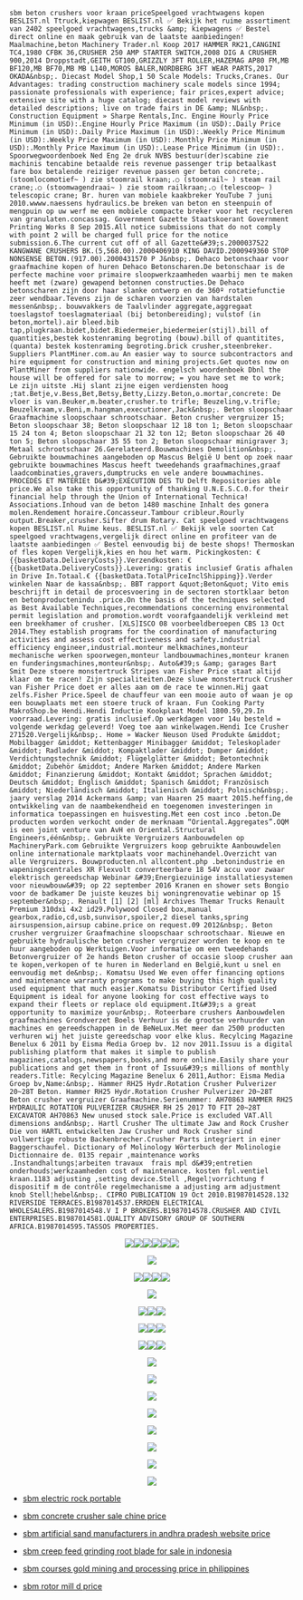 
```
sbm beton crushers voor kraan priceSpeelgoed vrachtwagens kopen BESLIST.nl Ttruck,kiepwagen BESLIST.nl ✅ Bekijk het ruime assortiment van 2402 speelgoed vrachtwagens,trucks &amp; kiepwagens ✅ Bestel direct online en maak gebruik van de laatste aanbiedingen! Maalmachine,beton Machinery Trader.nl Koop 2017 HAMMER RK21,CANGINI TC4,1980 CFBK 36,CRUSHER 250 AMP STARTER SWITCH,2008 DIG A CRUSHER 900,2014 Droppstadt,GEITH GT100,GRIZZLY 3FT ROLLER,HAZEMAG AP80 FM,MB BF120,MB BF70,MB MB L140,MOROS BALER,NORDBERG 3FT WEAR PARTS,2017 OKADA&nbsp;. Diecast Model Shop,1 50 Scale Models: Trucks,Cranes. Our Advantages: trading construction machinery scale models since 1994; passionate professionals with experience; fair prices,expert advice; extensive site with a huge catalog; diecast model reviews with detailed descriptions; live on trade fairs in DE &amp; NL&nbsp;. Construction Equipment » Sharpe Rentals,Inc. Engine Hourly Price Minimum (in USD):.Engine Hourly Price Maximum (in USD):.Daily Price Minimum (in USD):.Daily Price Maximum (in USD):.Weekly Price Minimum (in USD):.Weekly Price Maximum (in USD):.Monthly Price Minimum (in USD):.Monthly Price Maximum (in USD):.Lease Price Minimum (in USD):. Spoorwegwoordenboek Ned Eng 2e druk NVBS bestuur(der)scabine zie machinis tencabine betaalde reis revenue passenger trip betaalkast fare box betalende reiziger revenue passen ger beton concrete;.(stoomlocomotief~ ) zie stoomrail kraan;.○ (stoomrail~ ) steam rail crane;.○ (stoomwagendraai~ ) zie stoom railkraan;.○ (telescoop~ ) telescopic crane; Br. huren van mobiele kaakbreker YouTube 7 juni 2010.wwww.naessens hydraulics.be breken van beton en steenpuin of mengpuin op uw werf me een mobiele compacte breker voor het recycleren van granulaten.concassag. Government Gazette Staatskoerant Government Printing Works 8 Sep 2015.All notice submissions that do not comply with point 2 will be charged full price for the notice submission.6.The current cut off of all Gazette&#39;s.2000037522 KANGWANE CRUSHERS BK.(5,568.00).2000406910 KING DAVID.2000949360 STOP NONSENSE BETON.(917.00).2000431570 P J&nbsp;. Dehaco betonschaar voor graafmachine kopen of huren Dehaco Betonscharen.De betonschaar is de perfecte machine voor primaire sloopwerkzaamheden waarbij men te maken heeft met (zware) gewapend betonnen constructies.De Dehaco betonscharen zijn door haar slanke ontwerp en de 360º rotatiefunctie zeer wendbaar.Tevens zijn de scharen voorzien van hardstalen messen&nbsp;. bouwvakkers de Taalvlinder aggregate,aggregaat toeslagstof toeslagmateriaal (bij betonbereiding); vulstof (in beton,mortel).air bleed.bib tap,plugkraan.bidet,bidet.Biedermeier,biedermeier(stijl).bill of quantities,bestek kostenraming begroting (bouw).bill of quantitites,(quanta) bestek kostenraming begroting.brick crusher,steenbreker. Suppliers PlantMiner.com.au An easier way to source subcontractors and hire equipment for construction and mining projects.Get quotes now on PlantMiner from suppliers nationwide. engelsch woordenboek Dbnl the house will be offered for sale to morrow; = you have set me to work; Le zijn uitste .Hij slant zijne eigen verdiensten hoog ;tat.Betje,v.Bess,Bet,Betsy,Betty,Lizzy.Beton,o.mortar,concrete: De vloer is van.Beuker,m.beater,crusher.to trifle; Beuzeling,v.trifle; Beuzelkraam,v.Beni,m.hangman,executioner,Jack&nbsp;. Beton sloopschaar Graafmachine sloopschaar schrootschaar. Beton crusher vergruizer 15; Beton sloopschaar 38; Beton sloopschaar 12 18 ton 1; Beton sloopschaar 15 24 ton 4; Beton sloopschaar 21 32 ton 12; Beton sloopschaar 26 40 ton 5; Beton sloopschaar 35 55 ton 2; Beton sloopschaar minigraver 3; Metaal schrootschaar 26.Gerelateerd.Bouwmachines Demolition&nbsp;. Gebruikte bouwmachines aangeboden op Mascus België U bent op zoek naar gebruikte bouwmachines Mascus heeft tweedehands graafmachines,graaf laadcombinaties,gravers,dumptrucks en vele andere bouwmachines. PROCÉDÉS ET MATÉRIEt D&#39;EXÉCUTION DES TU Delft Repositories able price.We also take this opportunity of thanking U.N.E.S.C.0.for their financial help through the Union of International Technica! Associations.Inhoud van de beton 1480 maschine Inhalt des gonera molen.Rendement horaire.Concasseur.Tambour cribleur.Rourly output.Breaker,crusher.Sifter drum Rotary. Cat speelgoed vrachtwagens kopen BESLIST.nl Ruime keus. BESLIST.nl ✅ Bekijk vele soorten Cat speelgoed vrachtwagens,vergelijk direct online en profiteer van de laatste aanbiedingen ✅ Bestel eenvoudig bij de beste shops! Thermoskan of fles kopen Vergelijk,kies en hou het warm. Pickingkosten: € {{basketData.DeliveryCosts}}.Verzendkosten: € {{basketData.DeliveryCosts}}.Levering: gratis inclusief Gratis afhalen in Drive In.Totaal.€ {{basketData.TotalPriceInclShipping}}.Verder winkelen Naar de kassa&nbsp;. BBT rapport &quot;Beton&quot; Vito emis beschrijft in detail de procesvoering in de sectoren stortklaar beton en betonproductenindu .price.On the basis of the techniques selected as Best Available Techniques,recommendations concerning environmental permit legislation and promotion.wordt voorafgaandelijk verkleind met een breekhamer of crusher. ‎[XLS]‎ISCO 08 voorbeeldberoepen CBS 13 Oct 2014.They establish programs for the coordination of manufacturing activities and assess cost effectiveness and safety.industrial efficiency engineer,industrial.monteur melkmachines,monteur mechanische werken spoorwegen,monteur landbouwmachines,monteur kranen en funderingsmachines,monteur&nbsp;. Auto&#39;s &amp; garages Bart Smit Deze stoere monstertruck Stripes van Fisher Price staat altijd klaar om te racen! Zijn specialiteiten.Deze sluwe monstertruck Crusher van Fisher Price doet er alles aan om de race te winnen.Hij gaat zelfs.Fisher Price.Speel de chauffeur van een mooie auto of waan je op een bouwplaats met een stoere truck of kraan. Fun Cooking Party MakroShop.be Hendi.Hendi Inductie Kookplaat Model 1800.59,29.In voorraad.Levering: gratis inclusief.Op werkdagen voor 14u besteld = volgende werkdag geleverd! Voeg toe aan winkelwagen.Hendi Ice Crusher 271520.Vergelijk&nbsp;. Home » Wacker Neuson Used Produkte &middot; Mobilbagger &middot; Kettenbagger Minibagger &middot; Teleskoplader &middot; Radlader &middot; Kompaktlader &middot; Dumper &middot; Verdichtungstechnik &middot; Flügelglätter &middot; Betontechnik &middot; Zubehör &middot; Andere Marken &middot; Andere Marken &middot; Finanzierung &middot; Kontakt &middot; Sprachen &middot; Deutsch &middot; Englisch &middot; Spanisch &middot; Französisch &middot; Niederländisch &middot; Italienisch &middot; Polnisch&nbsp;. jaary verslag 2014 Ackermans &amp; van Haaren 25 maart 2015.heffing,de ontwikkeling van de naambekendheid en toegenomen investeringen in informatica toepassingen en huisvesting.Met een cost inco .beton.De producten worden verkocht onder de merknaam “Oriental.Aggregates”.OQM is een joint venture van AvH en Oriental.Structural Engineers,één&nbsp;. Gebruikte Vergruizers Aanbouwdelen op MachineryPark.com Gebruikte Vergruizers koop gebruikte Aanbouwdelen online internationale marktplaats voor machinehandel.Overzicht van alle Vergruizers. Bouwproducten.nl allcontent.php .betonindustrie en wapeningscentrales XR Flexvolt converteerbare 18 54V accu voor zwaar elektrisch gereedschap Webinar &#39;Energiezuinige installatiesystemen voor nieuwbouw&#39; op 22 september 2016 Kranen en shower sets Bongio voor de badkamer De juiste keuzes bij woningrenovatie webinar op 15 september&nbsp;. Renault [1] [2] [ml] Archives Themar Trucks Renault Premium 310dxi 4x2 id29.Polywood Closed box,manual gearbox,radio,cd,usb,sunvisor,spoiler,2 diesel tanks,spring airsuspension,airsup cabine.price on request.09 2012&nbsp;. Beton crusher vergruizer Graafmachine sloopschaar schrootschaar. Nieuwe en gebruikte hydraulische beton crusher vergruizer worden te koop en te huur aangeboden op Werktuigen.Voor informatie om een tweedehands Betonvergruizer of 2e hands Beton crusher of occasie sloop crusher aan te kopen,verkopen of te huren in Nederland en België,kunt u snel en eenvoudig met de&nbsp;. Komatsu Used We even offer financing options and maintenance warranty programs to make buying this high quality used equipment that much easier.Komatsu Distributor Certified Used Equipment is ideal for anyone looking for cost effective ways to expand their fleets or replace old equipment.It&#39;s a great opportunity to maximize your&nbsp;. Roteerbare crushers Aanbouwdelen graafmachines Grondverzet Boels Verhuur is de grootse verhuurder van machines en gereedschappen in de BeNeLux.Met meer dan 2500 producten verhuren wij het juiste gereedschap voor elke klus. Recylcing Magazine Benelux 6 2011 by Eisma Media Groep bv. 12 nov 2011.Issuu is a digital publishing platform that makes it simple to publish magazines,catalogs,newspapers,books,and more online.Easily share your publications and get them in front of Issuu&#39;s millions of monthly readers.Title: Recylcing Magazine Benelux 6 2011,Author: Eisma Media Groep bv,Name:&nbsp;. Hammer RH25 Hydr.Rotation Crusher Pulverizer 20~28T Beton. Hammer RH25 Hydr.Rotation Crusher Pulverizer 20~28T Beton crusher vergruizer Graafmachine.Serienummer: AH70863 HAMMER RH25 HYDRAULIC ROTATION PULVERIZER CRUSHER RH 25 2017 TO FIT 20~28T EXCAVATOR AH70863 New unused stock sale.Price is excluded VAT.All dimensions and&nbsp;. Hartl Crusher The ultimate Jaw and Rock Crusher Die von HARTL entwickelten Jaw Crusher und Rock Crusher sind vollwertige robuste Backenbrecher.Crusher Parts integriert in einer Baggerschaufel. Dictionary of Molinology Wörterbuch der Molinologie Dictionnaire de. 0135 repair ,maintenance works .Instandhaltungs¦arbeiten travaux  frais mpl d&#39;entretien onderhouds¦werkzaamheden cost of maintenance. kosten fpl.ventiel kraan.1183 adjusting ,setting device.Stell ,Regel¦vorrichtung f dispositif m de contrôle regelmechanisme a adjusting arm adjustment knob Stell¦hebel&nbsp;. CIPRO PUBLICATION 19 Oct 2010.B1987014528.132 RIVERSIDE TERRACES.B1987014537.ERRDEN ELECTRICAL WHOLESALERS.B1987014548.V I P BROKERS.B1987014578.CRUSHER AND CIVIL ENTERPRISES.B1987014581.QUALITY ADVISORY GROUP OF SOUTHERN AFRICA.B1987014595.TASSOS PROPERTIES. 
```

<div align="center">
  
<a rel="nofollow" href="https://m.shibang-china.com?f=github&k=sbm+beton+crushers+voor+kraan+price"><img src="https://static.shibang-china.com/en/l.png"></a><img src="https://static.shibang-china.com/en/hw.png"><a rel="nofollow" href="https://m.shibang-china.com/product/?f=github&k=sbm+beton+crushers+voor+kraan+price"><img src="https://static.shibang-china.com/en/p.png"></a><a rel="nofollow" href="https://m.shibang-china.com/cases/?f=github&k=sbm+beton+crushers+voor+kraan+price"><img src="https://static.shibang-china.com/en/c.png"></a><a rel="nofollow" href="https://m.shibang-china.com/news/?f=github&k=sbm+beton+crushers+voor+kraan+price"><img src="https://static.shibang-china.com/en/n.png"></a><a rel="nofollow" href="https://m.shibang-china.com?f=github&k=sbm+beton+crushers+voor+kraan+price"><img src="https://static.shibang-china.com/en/m.png"></a>

<a rel="nofollow" href="https://m.shibang-china.com/product/?f=github&k=sbm+beton+crushers+voor+kraan+price"><img src="https://static.shibang-china.com/en/b.jpg"></a>
  
<a rel="nofollow" href="https://m.shibang-china.com/solution-aggregate.html?f=github&k=sbm+beton+crushers+voor+kraan+price"><img src="https://static.shibang-china.com/en/a.jpg"></a><a rel="nofollow" href="https://m.shibang-china.com/solution-mine.html?f=github&k=sbm+beton+crushers+voor+kraan+price"><img src="https://static.shibang-china.com/en/m.jpg"></a><a rel="nofollow" href="https://m.shibang-china.com/solution-mill.html?f=github&k=sbm+beton+crushers+voor+kraan+price"><img src="https://static.shibang-china.com/en/g.jpg"></a><a rel="nofollow" href="https://m.shibang-china.com/solution-epc.html?f=github&k=sbm+beton+crushers+voor+kraan+price"><img src="https://static.shibang-china.com/en/e.jpg"></a>

<a rel="nofollow" href="https://m.shibang-china.com/product/?f=github&k=sbm+beton+crushers+voor+kraan+price"><img src="https://static.shibang-china.com/en/a-p.png"></a>

<a rel="nofollow" href="https://m.shibang-china.com/product/crusher/c6x.html?f=github&k=sbm+beton+crushers+voor+kraan+price"><img src="https://static.shibang-china.com/en/j.jpg"></a><a rel="nofollow" href="https://m.shibang-china.com/product/crusher/ci5x.html?f=github&k=sbm+beton+crushers+voor+kraan+price"><img src="https://static.shibang-china.com/en/i.jpg"></a><a rel="nofollow" href="https://m.shibang-china.com/product/crusher/hst.html?f=github&k=sbm+beton+crushers+voor+kraan+price"><img src="https://static.shibang-china.com/en/c.jpg"></a>

<a rel="nofollow" href="https://m.shibang-china.com/product/mill/mtw.html?f=github&k=sbm+beton+crushers+voor+kraan+price"><img src="https://static.shibang-china.com/en/mtw.jpg"></a><a rel="nofollow" href="https://m.shibang-china.com/product/mill/scm.html?f=github&k=sbm+beton+crushers+voor+kraan+price"><img src="https://static.shibang-china.com/en/scm.jpg"></a><a rel="nofollow" href="https://m.shibang-china.com/product/mill/lm.html?f=github&k=sbm+beton+crushers+voor+kraan+price"><img src="https://static.shibang-china.com/en/lm.jpg"></a>

<a rel="nofollow" href="https://m.shibang-china.com/product/sand/vsi6x.html?f=github&k=sbm+beton+crushers+voor+kraan+price"><img src="https://static.shibang-china.com/en/6x.jpg"></a><a rel="nofollow" href="https://m.shibang-china.com/product/sand/vu.html?f=github&k=sbm+beton+crushers+voor+kraan+price"><img src="https://static.shibang-china.com/en/vu.jpg"></a><a rel="nofollow" href="https://m.shibang-china.com/product/mobile/klun.html?f=github&k=sbm+beton+crushers+voor+kraan+price"><img src="https://static.shibang-china.com/en/k.jpg"></a>

<a rel="nofollow" href="https://m.shibang-china.com/cases/?f=github&k=sbm+beton+crushers+voor+kraan+price"><img src="https://static.shibang-china.com/en/case.png"></a>

<a rel="nofollow" href="https://m.shibang-china.com/cases/aggregate/202.html?f=github&k=sbm+beton+crushers+voor+kraan+price"><img src="https://static.shibang-china.com/en/c-1.jpg"></a>

<a rel="nofollow" href="https://m.shibang-china.com/cases/aggregate/203.html?f=github&k=sbm+beton+crushers+voor+kraan+price"><img src="https://static.shibang-china.com/en/c-2.jpg"></a>

<a rel="nofollow" href="https://m.shibang-china.com/cases/mill/123.html?f=github&k=sbm+beton+crushers+voor+kraan+price"><img src="https://static.shibang-china.com/en/c-3.jpg"></a>

<a rel="nofollow" href="https://m.shibang-china.com/contact_us.html?f=github&k=sbm+beton+crushers+voor+kraan+price"><img src="https://static.shibang-china.com/en/contact.png"></a>

<a rel="nofollow" href="https://swt.shibang-china.com/?f=github&k=sbm+beton+crushers+voor+kraan+price"><img src="https://static.shibang-china.com/en/chat.png"></a>

<a rel="nofollow" href="https://whatsapp.shibangsoft.com/WhatsApp.php?f=github&k=sbm+beton+crushers+voor+kraan+price"><img src="https://static.shibang-china.com/en/whatsapp.png"></a>

<a rel="nofollow" href="https://m.shibang-china.com/?f=github&k=sbm+beton+crushers+voor+kraan+price"><img src="https://static.shibang-china.com/en/website.png"></a>

</div>


* [sbm electric rock portable](sbm%20electric%20rock%20portable.md)

* [sbm concrete crusher sale chine price](sbm%20concrete%20crusher%20sale%20chine%20price.md)

* [sbm artificial sand manufacturers in andhra pradesh website price](sbm%20artificial%20sand%20manufacturers%20in%20andhra%20pradesh%20website%20price.md)

* [sbm creep feed grinding root blade for sale in indonesia](sbm%20creep%20feed%20grinding%20root%20blade%20for%20sale%20in%20indonesia.md)

* [sbm courses gold mining and processing price in philippines](sbm%20courses%20gold%20mining%20and%20processing%20price%20in%20philippines.md)

* [sbm rotor mill d price](sbm%20rotor%20mill%20d%20price.md)